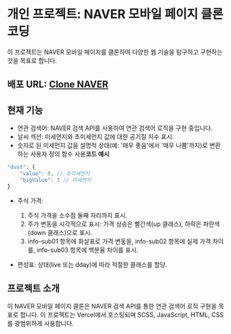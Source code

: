


# 개인 프로젝트: NAVER 모바일 페이지 클론 코딩
이 프로젝트는 NAVER 모바일 페이지를 클론하여 다양한 웹 기술을 탐구하고 구현하는 것을 목표로 합니다.

## 배포 URL: [Clone NAVER](https://clone-naver.vercel.app/)

## 현재 기능
- 연관 검색어: NAVER 검색 API를 사용하여 연관 검색어 로직을 구현 중입니다.
- 날씨 섹션: 미세먼지와 초미세먼지 값에 대한 공기질 지수 표시.
- 숫자로 된 미세먼지 값을 설명적 상태(예: '매우 좋음'에서 '매우 나쁨'까지)로 변환하는 사용자 정의 함수 사용**코드 예시**

```javascript
"dust": {
	"value": 0, // 초미세먼지
	"bigValue": 3 // 미세먼지
}
```
- 주식 가격:
	1. 주식 가격을 소수점 둘째 자리까지 표시.
	2. 주가 변동을 시각적으로 표시: 가격 상승은 빨간색(up 클래스), 하락은 파란색(down 클래스)으로 표시.
	3. info-sub01 항목에 화살표로 가격 변동을, info-sub02 항목에 실제 가격 차이를, info-sub03 항목에 백분율 차이를 표시.

- 편성표:
상태(live 또는 dday)에 따라 적절한 클래스를 할당.

## 프로젝트 소개
이 NAVER 모바일 페이지 클론은 NAVER 검색 API를 통한 연관 검색어 로직 구현을 목표로 합니다. 이 프로젝트는 Vercel에서 호스팅되며 SCSS, JavaScript, HTML, CSS를 광범위하게 사용합니다.

